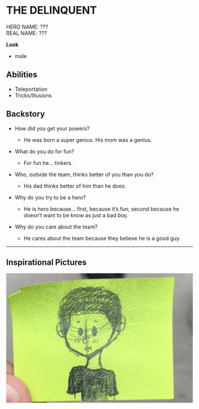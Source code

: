 # THE DELINQUENT

HERO NAME: ???  
REAL NAME: ???

**Look**

* male

## Abilities

* Teleportation
* Tricks/Illusions

## Backstory

* How did you get your powers?
    * He was born a super genius. His mom was a genius. 

* What do you do for fun?
    * For fun he... tinkers. 

* Who, outside the team, thinks better of you than you do?
    * His dad thinks better of him than he does.

* Why do you try to be a hero?
    * He is hero because... first, because it’s fun; second because he doesn’t want to be know as just a bad boy.

* Why do you care about the team?
    * He cares about the team because they believe he is a good guy.

-----

## Inspirational Pictures

![](img/delinquent.jpg)
